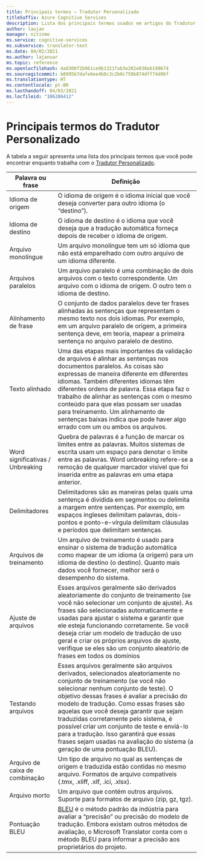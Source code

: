 ```yaml
---
title: Principais termos – Tradutor Personalizado
titleSuffix: Azure Cognitive Services
description: Lista dos principais termos usados em artigos do Tradutor Personalizado.
author: laujan
manager: nitinme
ms.service: cognitive-services
ms.subservice: translator-text
ms.date: 04/02/2021
ms.author: lajanuar
ms.topic: reference
ms.openlocfilehash: 4a0308f2b961ce9b1321fab3e202e038eb199674
ms.sourcegitcommit: b8995b7dafe6ee4b8c3c2b0c759b874dff74d96f
ms.translationtype: HT
ms.contentlocale: pt-BR
ms.lasthandoff: 04/03/2021
ms.locfileid: "106286412"
---
```

# <a name="custom-translator-key-terms"></a>Principais termos do Tradutor Personalizado

A tabela a seguir apresenta uma lista dos principais termos que você pode encontrar enquanto trabalha com o [Tradutor Personalizado](https://portal.customtranslator.azure.ai).

| Palavra ou frase|Definição|
|------------------|-----------|
| Idioma de origem | O idioma de origem é o idioma inicial que você deseja converter para outro idioma (o “destino”).|
| Idioma de destino| O idioma de destino é o idioma que você deseja que a tradução automática forneça depois de receber o idioma de origem. |
| Arquivo monolíngue | Um arquivo monolíngue tem um só idioma que não está emparelhado com outro arquivo de um idioma diferente. |
| Arquivos paralelos | Um arquivo paralelo é uma combinação de dois arquivos com o texto correspondente. Um arquivo com o idioma de origem. O outro tem o idioma de destino.|
| Alinhamento de frase| O conjunto de dados paralelos deve ter frases alinhadas às sentenças que representam o mesmo texto nos dois idiomas. Por exemplo, em um arquivo paralelo de origem, a primeira sentença deve, em teoria, mapear a primeira sentença no arquivo paralelo de destino.|
| Texto alinhado | Uma das etapas mais importantes da validação de arquivos é alinhar as sentenças nos documentos paralelos. As coisas são expressas de maneira diferente em diferentes idiomas. Também diferentes idiomas têm diferentes ordens de palavra. Essa etapa faz o trabalho de alinhar as sentenças com o mesmo conteúdo para que elas possam ser usadas para treinamento. Um alinhamento de sentenças baixas indica que pode haver algo errado com um ou ambos os arquivos. |
| Word significativas / Unbreaking | Quebra de palavras é a função de marcar os limites entre as palavras. Muitos sistemas de escrita usam um espaço para denotar o limite entre as palavras. Word unbreaking refere-se a remoção de qualquer marcador visível que foi inserida entre as palavras em uma etapa anterior. |
| Delimitadores   | Delimitadores são as maneiras pelas quais uma sentença é dividida em segmentos ou delimita a margem entre sentenças. Por exemplo, em espaços ingleses delimitam palavras, dois-pontos e ponto-e-vírgula delimitam cláusulas e períodos que delimitam sentenças. |
| Arquivos de treinamento | Um arquivo de treinamento é usado para ensinar o sistema de tradução automática como mapear de um idioma (a origem) para um idioma de destino (o destino). Quanto mais dados você fornecer, melhor será o desempenho do sistema. |
| Ajuste de arquivos | Esses arquivos geralmente são derivados aleatoriamente do conjunto de treinamento (se você não selecionar um conjunto de ajuste). As frases são selecionadas automaticamente e usadas para ajustar o sistema e garantir que ele esteja funcionando corretamente. Se você deseja criar um modelo de tradução de uso geral e criar os próprios arquivos de ajuste, verifique se eles são um conjunto aleatório de frases em todos os domínios |
| Testando arquivos| Esses arquivos geralmente são arquivos derivados, selecionados aleatoriamente no conjunto de treinamento (se você não selecionar nenhum conjunto de teste). O objetivo dessas frases é avaliar a precisão do modelo de tradução. Como essas frases são aquelas que você deseja garantir que sejam traduzidas corretamente pelo sistema, é possível criar um conjunto de teste e enviá-lo para a tradução. Isso garantirá que essas frases sejam usadas na avaliação do sistema (a geração de uma pontuação BLEU).   |
| Arquivo de caixa de combinação   | Um tipo de arquivo no qual as sentenças de origem e traduzida estão contidas no mesmo arquivo. Formatos de arquivo compatíveis (.tmx, .xliff, .xlf, .ici, .xlsx). |
| Arquivo morto | Um arquivo que contém outros arquivos. Suporte para formatos de arquivo (zip, gz, tgz).  |
| Pontuação BLEU   | [BLEU](what-is-bleu-score.md) é o método padrão da indústria para avaliar a “precisão” ou precisão do modelo de tradução. Embora existam outros métodos de avaliação, o Microsoft Translator conta com o método BLEU para informar a precisão aos proprietários do projeto.
